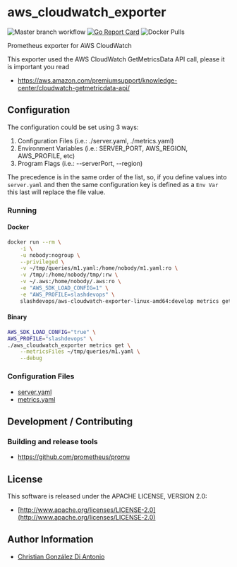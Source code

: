 # aws_cloudwatch_exporter

![Master branch workflow](https://github.com/slashdevops/aws_cloudwatch_exporter/workflows/Master%20branch%20workflow/badge.svg?branch=master)
[![Go Report Card](https://goreportcard.com/badge/github.com/slashdevops/aws_cloudwatch_exporter)](https://goreportcard.com/report/github.com/slashdevops/aws_cloudwatch_exporter)
![Docker Pulls](https://img.shields.io/docker/pulls/slashdevops/aws_cloudwatch_exporter.svg?maxAge=604800)

Prometheus exporter for AWS CloudWatch

This exporter used the AWS CloudWatch GetMetricsData API call, please it is important you read
* https://aws.amazon.com/premiumsupport/knowledge-center/cloudwatch-getmetricdata-api/

## Configuration

The configuration could be set using 3 ways:
 
1. Configuration Files   (i.e.: ./server.yaml, ./metrics.yaml)
2. Environment Variables (i.e.: SERVER_PORT, AWS_REGION, AWS_PROFILE, etc)
3. Program Flags         (i.e.: --serverPort, --region)

The precedence is in the same order of the list, so, if you define values into `server.yaml` and then 
the same configuration key is defined as a `Env Var` this last will replace the file value.

### Running

#### Docker

```bash
docker run --rm \
    -i \
    -u nobody:nogroup \
    --privileged \
    -v ~/tmp/queries/m1.yaml:/home/nobody/m1.yaml:ro \
    -v /tmp/:/home/nobody/tmp/:rw \
    -v ~/.aws:/home/nobody/.aws:ro \
    -e "AWS_SDK_LOAD_CONFIG=1" \
    -e "AWS_PROFILE=slashdevops" \
    slashdevops/aws-cloudwatch-exporter-linux-amd64:develop metrics get --metricsFiles /home/nobody/m1.yaml --outFile /home/nobody/tmp/out.yaml 
```

#### Binary

```bash
AWS_SDK_LOAD_CONFIG="true" \
AWS_PROFILE="slashdevops" \
./aws_cloudwatch_exporter metrics get \
    --metricsFiles ~/tmp/queries/m1.yaml \
    --debug
```

### Configuration Files

* [server.yaml](docs/server.md)
* [metrics.yaml](docs/metrics.md)


## Development / Contributing

### Building and release tools

* https://github.com/prometheus/promu

## License

This software is released under the APACHE LICENSE, VERSION 2.0:

* [http://www.apache.org/licenses/LICENSE-2.0](http://www.apache.org/licenses/LICENSE-2.0)

## Author Information

* [Christian González Di Antonio](https://github.com/christiangda)